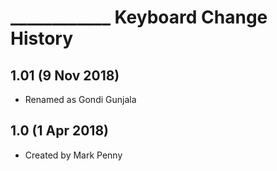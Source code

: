 ____________ Keyboard Change History
=======================


1.01 (9 Nov 2018)
-----------------
* Renamed as Gondi Gunjala

1.0 (1 Apr 2018)
-----------------
* Created by Mark Penny
